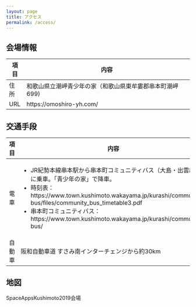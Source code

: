```yaml
---
layout: page
title: アクセス
permalink: /access/
---
```


## 会場情報
<table class="place">
  <thead>
    <tr>
     <th>項目</th>
     <th>内容</th>
    </tr>
  </thead>
  <tbody>
    <tr>
     <td>住所</td>
     <td>和歌山県立潮岬青少年の家（和歌山県東牟婁郡串本町潮岬699)</td>
    </tr>
    <tr>
     <td>URL</td>
     <td>https://omoshiro-yh.com/</td>
    </tr>
   
  </tbody>
</table>

## 交通手段
<table class="place">
  <thead>
    <tr>
     <th>項目</th>
     <th>内容</th>
    </tr>
  </thead>
  <tbody>
    <tr>
     <td>電車</td>
     <td>
          <ul>
           <li>JR紀勢本線串本駅から串本町コミュニティバス（大島・出雲線）に乗車。「青少年の家」で降車。</li>
           <li>時刻表：https://www.town.kushimoto.wakayama.jp/kurashi/community-bus/files/community_bus_timetable3.pdf</li>
           <li>串本町コミュニティバス：https://www.town.kushimoto.wakayama.jp/kurashi/community-bus/</li>
          </ul>
     </td>
    </tr>
    <tr>
     <td>自動車</td>
     <td>
      阪和自動車道 すさみ南インターチェンジから約30km
     </td>
    </tr>
  </tbody>
</table>

## 地図
<div
  class="geolonia"
  data-lat="33.4506301"
  data-lng="135.7726534"
  data-zoom="13.11z"
>SpaceAppsKushimoto2019会場</div>
